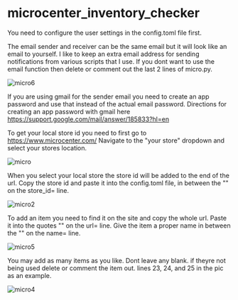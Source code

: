 # microcenter_inventory_checker

You need to configure the user settings in the config.toml file first.


The email sender and receiver can be the same email but it will look like an email to yourself.
I like to keep an extra email address for sending notifications from various scripts that I use.
If you dont want to use the email function then delete or comment out the last 2 lines of micro.py.

![micro6](https://github.com/MrLately/microcenter_inventory_checker/assets/94589563/575db81e-548b-4136-8557-d2406f702918)



If you are using gmail for the sender email you need to create an app password and use that instead of the actual email password.
Directions for creating an app password with gmail here https://support.google.com/mail/answer/185833?hl=en



To get your local store id you need to first go to https://www.microcenter.com/
Navigate to the "your store" dropdown and select your stores location.

![micro](https://github.com/MrLately/microcenter_inventory_checker/assets/94589563/ac892f8c-8e22-408d-bbc0-422ea038e205)



When you select your local store the store id will be added to the end of the url.
Copy the store id and paste it into the config.toml file, in between the "" on the store_id= line.

![micro2](https://github.com/MrLately/microcenter_inventory_checker/assets/94589563/d69c7ecc-fdd5-4f1c-9dbb-a9d54f5ed227)



To add an item you need to find it on the site and copy the whole url.
Paste it into the quotes "" on the url= line.
Give the item a proper name in between the "" on the name= line.

![micro5](https://github.com/MrLately/microcenter_inventory_checker/assets/94589563/ed36cfe4-44be-4f91-ae80-9c514d6fb6b0)



You may add as many items as you like.
Dont leave any blank. if theyre not being used delete or comment the item out. lines 23, 24, and 25 in the pic as an example.

![micro4](https://github.com/MrLately/microcenter_inventory_checker/assets/94589563/323bc260-161a-472e-b8d3-782a9dd78d3a)

